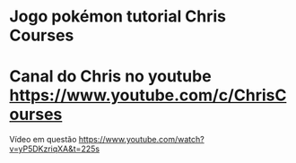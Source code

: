# Jogo pokémon tutorial Chris Courses
# Canal do Chris no youtube https://www.youtube.com/c/ChrisCourses

 Vídeo em questão https://www.youtube.com/watch?v=yP5DKzriqXA&t=225s

